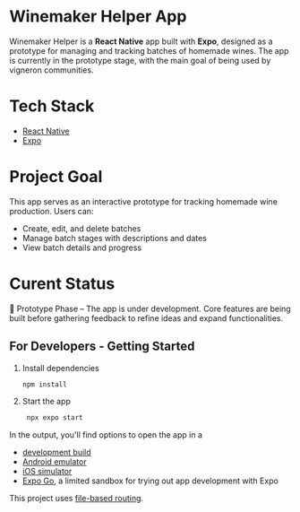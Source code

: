 # Winemaker Helper App

Winemaker Helper is a **React Native** app built with **Expo**, designed as a prototype for managing and tracking batches of homemade wines. The app is currently in the prototype stage, with the main goal of being used by vigneron communities.

# Tech Stack

- [React Native](https://reactnative.dev/)
- [Expo](https://expo.dev)

# Project Goal

This app serves as an interactive prototype for tracking homemade wine production. Users can:

- Create, edit, and delete batches
- Manage batch stages with descriptions and dates
- View batch details and progress

# Curent Status

🚀 Prototype Phase – The app is under development. Core features are being built before gathering feedback to refine ideas and expand functionalities.

## For Developers - Getting Started

1. Install dependencies

   ```bash
   npm install
   ```

2. Start the app

   ```bash
    npx expo start
   ```

In the output, you'll find options to open the app in a

- [development build](https://docs.expo.dev/develop/development-builds/introduction/)
- [Android emulator](https://docs.expo.dev/workflow/android-studio-emulator/)
- [iOS simulator](https://docs.expo.dev/workflow/ios-simulator/)
- [Expo Go](https://expo.dev/go), a limited sandbox for trying out app development with Expo

This project uses [file-based routing](https://docs.expo.dev/router/introduction).
